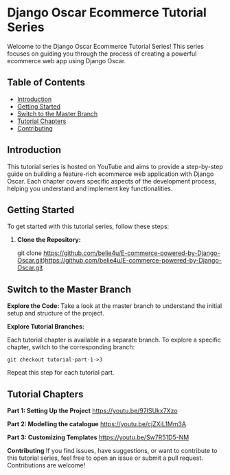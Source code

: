 # Django Oscar Ecommerce Tutorial Series

Welcome to the Django Oscar Ecommerce Tutorial Series! This series focuses on guiding you through the process of creating a powerful ecommerce web app using Django Oscar.

## Table of Contents
- [Introduction](#introduction)
- [Getting Started](#getting-started)
- [Switch to the Master Branch](#Switch-to-the-Master-Branch)
- [Tutorial Chapters](#tutorial-chapters)
- [Contributing](#contributing)



## Introduction

This tutorial series is hosted on YouTube and aims to provide a step-by-step guide on building a feature-rich ecommerce web application with Django Oscar. 
Each chapter covers specific aspects of the development process, helping you understand and implement key functionalities.

## Getting Started

To get started with this tutorial series, follow these steps:

1. **Clone the Repository:**
   
   git clone https://github.com/belie4u/E-commerce-powered-by-Django-Oscar.git)https://github.com/belie4u/E-commerce-powered-by-Django-Oscar.git

## Switch to the Master Branch

   **Explore the Code:**
Take a look at the master branch to understand the initial setup and structure of the project.

   **Explore Tutorial Branches:**
   
Each tutorial chapter is available in a separate branch. To explore a specific chapter, switch to the corresponding branch:

    git checkout tutorial-part-1->3

Repeat this step for each tutorial part.

## Tutorial Chapters

**Part 1: Setting Up the Project**
https://youtu.be/97ISUkx7Xzo

**Part 2: Modelling the catalogue**
https://youtu.be/cjZXiL1Mm3A

**Part 3: Customizing Templates**
https://youtu.be/Sw7R51D5-NM

**Contributing**
If you find issues, have suggestions, or want to contribute to this tutorial series, feel free to open an issue or submit a pull request. 
Contributions are welcome!
